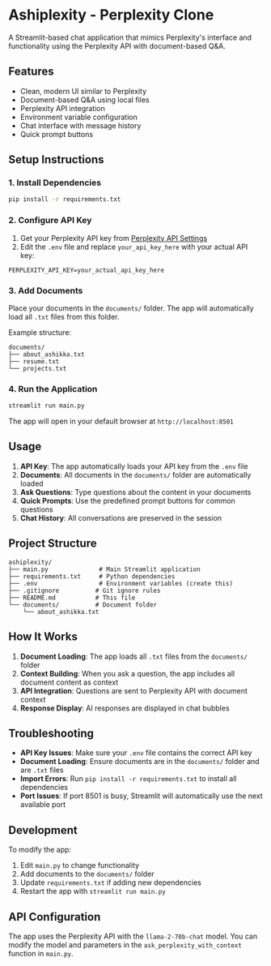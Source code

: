 # Ashiplexity - Perplexity Clone

A Streamlit-based chat application that mimics Perplexity's interface and functionality using the Perplexity API with document-based Q&A.

## Features

- Clean, modern UI similar to Perplexity
- Document-based Q&A using local files
- Perplexity API integration
- Environment variable configuration
- Chat interface with message history
- Quick prompt buttons

## Setup Instructions

### 1. Install Dependencies

```bash
pip install -r requirements.txt
```

### 2. Configure API Key

1. Get your Perplexity API key from [Perplexity API Settings](https://www.perplexity.ai/settings/api)
2. Edit the `.env` file and replace `your_api_key_here` with your actual API key:

```env
PERPLEXITY_API_KEY=your_actual_api_key_here
```

### 3. Add Documents

Place your documents in the `documents/` folder. The app will automatically load all `.txt` files from this folder.

Example structure:

```
documents/
├── about_ashikka.txt
├── resume.txt
└── projects.txt
```

### 4. Run the Application

```bash
streamlit run main.py
```

The app will open in your default browser at `http://localhost:8501`

## Usage

1. **API Key**: The app automatically loads your API key from the `.env` file
2. **Documents**: All documents in the `documents/` folder are automatically loaded
3. **Ask Questions**: Type questions about the content in your documents
4. **Quick Prompts**: Use the predefined prompt buttons for common questions
5. **Chat History**: All conversations are preserved in the session

## Project Structure

```
ashiplexity/
├── main.py              # Main Streamlit application
├── requirements.txt     # Python dependencies
├── .env                 # Environment variables (create this)
├── .gitignore          # Git ignore rules
├── README.md           # This file
└── documents/          # Document folder
    └── about_ashikka.txt
```

## How It Works

1. **Document Loading**: The app loads all `.txt` files from the `documents/` folder
2. **Context Building**: When you ask a question, the app includes all document content as context
3. **API Integration**: Questions are sent to Perplexity API with document context
4. **Response Display**: AI responses are displayed in chat bubbles

## Troubleshooting

- **API Key Issues**: Make sure your `.env` file contains the correct API key
- **Document Loading**: Ensure documents are in the `documents/` folder and are `.txt` files
- **Import Errors**: Run `pip install -r requirements.txt` to install all dependencies
- **Port Issues**: If port 8501 is busy, Streamlit will automatically use the next available port

## Development

To modify the app:

1. Edit `main.py` to change functionality
2. Add documents to the `documents/` folder
3. Update `requirements.txt` if adding new dependencies
4. Restart the app with `streamlit run main.py`

## API Configuration

The app uses the Perplexity API with the `llama-2-70b-chat` model. You can modify the model and parameters in the `ask_perplexity_with_context` function in `main.py`.
